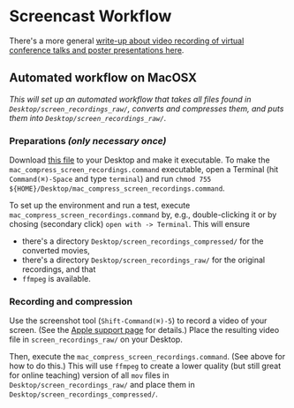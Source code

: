 # Screencast Workflow

There's a more general [write-up about video recording of virtual conference talks and poster presentations here](https://willirath.github.io/blog/posts/2020-03-07-how-to-create-and-publish-videos-of-conference-contributions).


## Automated workflow on MacOSX

_This will set up an automated workflow that takes all files found in `Desktop/screen_recordings_raw/`, converts and compresses them, and puts them into `Desktop/screen_recordings_raw/`._

### Preparations _(only necessary once)_

Download [this file](https://raw.githubusercontent.com/willirath/screencast_workflow/master/scripts/mac_compress_screen_recordings.command) to your Desktop and make it executable.
To make the `mac_compress_screen_recordings.command` executable, open a Terminal (hit `Command(⌘)-Space` and type `terminal`) and run `chmod 755 ${HOME}/Desktop/mac_compress_screen_recordings.command`.

To set up the environment and run a test, execute `mac_compress_screen_recordings.command` by, e.g., double-clicking it or by chosing (secondary click) `open with -> Terminal`.
This will ensure
- there's a directory `Desktop/screen_recordings_compressed/` for the converted movies,
- there's a directory `Desktop/screen_recordings_raw/` for the original recordings, and that
- `ffmpeg` is available.

### Recording and compression

Use the screenshot tool (`Shift-Command(⌘)-5`) to record a video of your screen.
(See the [Apple support page](https://support.apple.com/en-us/HT208721) for details.)
Place the resulting video file in `screen_recordings_raw/` on your Desktop.

Then, execute the `mac_compress_screen_recordings.command`. (See above for how to do this.)
This will use `ffmpeg` to create a lower quality (but still great for online teaching) version of all `mov` files in `Desktop/screen_recordings_raw/` and place them in `Desktop/screen_recordings_compressed/`.
